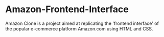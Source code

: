 # Amazon-Frontend-Interface
Amazon Clone is a project aimed at replicating the 'frontend interface' of the popular e-commerce platform Amazon.com using HTML and CSS.
